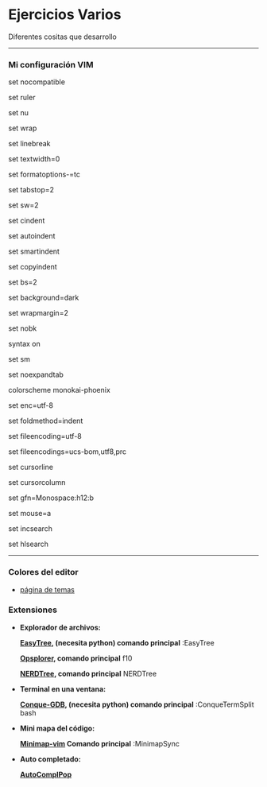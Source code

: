 # Ejercicios Varios

Diferentes cositas que desarrollo

--------------------
### Mi configuración VIM

set nocompatible

set ruler

set nu

set wrap

set linebreak

set textwidth=0

set formatoptions-=tc

set tabstop=2

set sw=2

set cindent

set autoindent

set smartindent

set copyindent

set bs=2

set background=dark

set wrapmargin=2

set nobk

syntax on

set sm

set noexpandtab

colorscheme monokai-phoenix

set enc=utf-8

set foldmethod=indent

set fileencoding=utf-8

set fileencodings=ucs-bom,utf8,prc

set cursorline

set cursorcolumn

set gfn=Monospace:h12:b

set mouse=a

set incsearch

set hlsearch

---------------------
### Colores del editor
* [página de temas](http://vimcolors.com/)
### Extensiones
* **Explorador de archivos:**

     **[EasyTree](https://github.com/troydm/easytree.vim), (necesita python) comando principal** :EasyTree
     
     **[Opsplorer](https://github.com/pschiel/opsplorer), comando principal** f10
     
     **[NERDTree](https://github.com/scrooloose/nerdtree), comando principal** NERDTree

* **Terminal en una ventana:** 
      
     **[Conque-GDB](https://github.com/vim-scripts/Conque-GDB), (necesita python) comando principal** :ConqueTermSplit bash

* **Mini mapa del código:** 
    
    **[Minimap-vim](https://github.com/koron/minimap-vim) Comando principal** :MinimapSync
     
* **Auto completado:** 

    **[AutoComplPop](https://github.com/vim-scripts/AutoComplPop)** 
